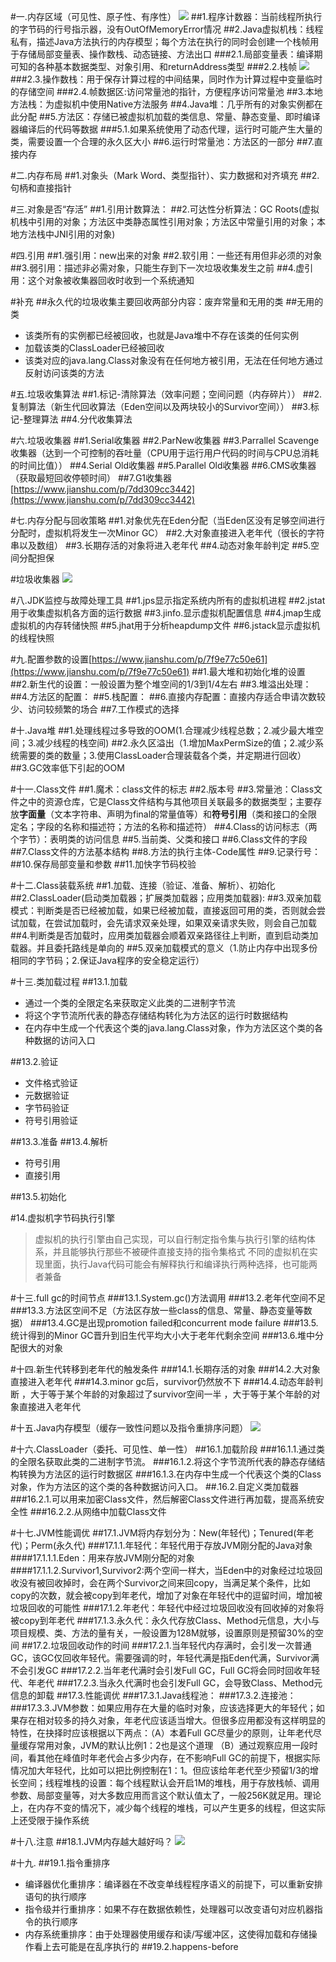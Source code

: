 #一.内存区域（可见性、原子性、有序性）
![](https://github.com/HelloWucq/working-knowledge-point/raw/master/%E5%AD%A6%E4%B9%A0%E5%9B%BE%E7%89%87/Java%E5%86%85%E5%AD%98%E7%BB%93%E6%9E%84.png)
##1.程序计数器：当前线程所执行的字节码的行号指示器，没有OutOfMemoryError情况
##2.Java虚拟机栈：线程私有，描述Java方法执行的内存模型；每个方法在执行的同时会创建一个栈帧用于存储局部变量表、操作数栈、动态链接、方法出口
###2.1.局部变量表：编译期可知的各种基本数据类型、对象引用、和returnAddress类型
###2.2.栈帧
![](https://github.com/HelloWucq/working-knowledge-point/raw/master/%E5%AD%A6%E4%B9%A0%E5%9B%BE%E7%89%87/%E6%A0%88%E5%B8%A7%E7%9A%84%E5%86%85%E5%AD%98%E7%BB%93%E6%9E%84.png)
###2.3.操作数栈：用于保存计算过程的中间结果，同时作为计算过程中变量临时的存储空间
###2.4.帧数据区:访问常量池的指针，方便程序访问常量池
##3.本地方法栈：为虚拟机中使用Native方法服务
##4.Java堆：几乎所有的对象实例都在此分配
##5.方法区：存储已被虚拟机加载的类信息、常量、静态变量、即时编译器编译后的代码等数据
###5.1.如果系统使用了动态代理，运行时可能产生大量的类，需要设置一个合理的永久区大小
##6.运行时常量池：方法区的一部分
##7.直接内存


#二.内存布局
##1.对象头（Mark Word、类型指针）、实力数据和对齐填充
##2.句柄和直接指针



#三.对象是否“存活”
##1.引用计数算法：
##2.可达性分析算法：GC Roots(虚拟机栈中引用的对象；方法区中类静态属性引用对象；方法区中常量引用的对象；本地方法栈中JNI引用的对象)

#四.引用
##1.强引用：new出来的对象
##2.软引用：一些还有用但非必须的对象
##3.弱引用：描述非必需对象，只能生存到下一次垃圾收集发生之前
##4.虚引用：这个对象被收集器回收时收到一个系统通知

#补充
##永久代的垃圾收集主要回收两部分内容：废弃常量和无用的类
##无用的类
- 该类所有的实例都已经被回收，也就是Java堆中不存在该类的任何实例
- 加载该类的ClassLoader已经被回收
- 该类对应的java.lang.Class对象没有在任何地方被引用，无法在任何地方通过反射访问该类的方法

#五.垃圾收集算法
##1.标记-清除算法（效率问题；空间问题（内存碎片））
##2.复制算法（新生代回收算法（Eden空间以及两块较小的Survivor空间））
##3.标记-整理算法
##4.分代收集算法

#六.垃圾收集器
##1.Serial收集器
##2.ParNew收集器
##3.Parrallel Scavenge收集器（达到一个可控制的吞吐量（CPU用于运行用户代码的时间与CPU总消耗的时间比值））
##4.Serial Old收集器
##5.Parallel Old收集器
##6.CMS收集器（获取最短回收停顿时间）
##7.G1收集器[https://www.jianshu.com/p/7dd309cc3442](https://www.jianshu.com/p/7dd309cc3442)


#七.内存分配与回收策略
##1.对象优先在Eden分配（当Eden区没有足够空间进行分配时，虚拟机将发生一次Minor GC）
##2.大对象直接进入老年代（很长的字符串以及数组）
##3.长期存活的对象将进入老年代
##4.动态对象年龄判定
##5.空间分配担保

#垃圾收集器
![](https://github.com/HelloWucq/working-knowledge-point/raw/master/%E5%AD%A6%E4%B9%A0%E5%9B%BE%E7%89%87/%E5%9E%83%E5%9C%BE%E6%94%B6%E9%9B%86%E5%99%A8.png)

#八.JDK监控与故障处理工具
##1.jps显示指定系统内所有的虚拟机进程
##2.jstat用于收集虚拟机各方面的运行数据
##3.jinfo.显示虚拟机配置信息
##4.jmap生成虚拟机的内存转储快照
##5.jhat用于分析heapdump文件
##6.jstack显示虚拟机的线程快照



#九.配置参数的设置[https://www.jianshu.com/p/7f9e77c50e61](https://www.jianshu.com/p/7f9e77c50e61)
##1.最大堆和初始化堆的设置
##2.新生代的设置：一般设置为整个堆空间的1/3到1/4左右
##3.堆溢出处理：
##4.方法区的配置：
##5.栈配置：
##6.直接内存配置：直接内存适合申请次数较少、访问较频繁的场合
##7.工作模式的选择

#十.Java堆
##1.处理线程过多导致的OOM(1.合理减少线程总数；2.减少最大堆空间；3.减少线程的栈空间)
##2.永久区溢出（1.增加MaxPermSize的值；2.减少系统需要的类的数量；3.使用ClassLoader合理装载各个类，并定期进行回收）
##3.GC效率低下引起的OOM



#十一.Class文件
##1.魔术：class文件的标志
##2.版本号
##3.常量池：Class文件之中的资源仓库，它是Class文件结构与其他项目关联最多的数据类型；主要存放**字面量**（文本字符串、声明为final的常量值等）和**符号引用**（类和接口的全限定名；字段的名称和描述符；方法的名称和描述符）
##4.Class的访问标志（两个字节）：表明类的访问信息
##5.当前类、父类和接口
##6.Class文件的字段
##7.Class文件的方法基本结构
##8.方法的执行主体-Code属性
##9.记录行号：
##10.保存局部变量和参数
##11.加快字节码校验


#十二.Class装载系统
##1.加载、连接（验证、准备、解析）、初始化
##2.ClassLoader(启动类加载器；扩展类加载器；应用类加载器):
##3.双亲加载模式：判断类是否已经被加载，如果已经被加载，直接返回可用的类，否则就会尝试加载，在尝试加载时，会先请求双亲处理，如果双亲请求失败，则会自己加载
##4.判断类是否加载时，应用类加载器会顺着双亲路径往上判断，直到启动类加载器。并且委托路线是单向的
##5.双亲加载模式的意义（1.防止内存中出现多份相同的字节码；2.保证Java程序的安全稳定运行）


#十三.类加载过程
##13.1.加载
- 通过一个类的全限定名来获取定义此类的二进制字节流
- 将这个字节流所代表的静态存储结构转化为方法区的运行时数据结构
- 在内存中生成一个代表这个类的java.lang.Class对象，作为方法区这个类的各种数据的访问入口

##13.2.验证
- 文件格式验证
- 元数据验证
- 字节码验证
- 符号引用验证

##13.3.准备
##13.4.解析
- 符号引用
- 直接引用

##13.5.初始化

#14.虚拟机字节码执行引擎
> 虚拟机的执行引擎由自己实现，可以自行制定指令集与执行引擎的结构体系，并且能够执行那些不被硬件直接支持的指令集格式
> 不同的虚拟机在实现里面，执行Java代码可能会有解释执行和编译执行两种选择，也可能两者兼备












#十三.full gc的时间节点
###13.1.System.gc()方法调用
###13.2.老年代空间不足
###13.3.方法区空间不足（方法区存放一些class的信息、常量、静态变量等数据）
###13.4.GC是出现promotion failed和concurrent mode failure
###13.5.统计得到的Minor GC晋升到旧生代平均大小大于老年代剩余空间
###13.6.堆中分配很大的对象

#十四.新生代转移到老年代的触发条件
###14.1.长期存活的对象
###14.2.大对象直接进入老年代
###14.3.minor gc后，survivor仍然放不下
###14.4.动态年龄判断 ，大于等于某个年龄的对象超过了survivor空间一半 ，大于等于某个年龄的对象直接进入老年代

#十五.Java内存模型（缓存一致性问题以及指令重排序问题）
![](https://github.com/HelloWucq/working-knowledge-point/raw/master/%E5%AD%A6%E4%B9%A0%E5%9B%BE%E7%89%87/JMM%E5%86%85%E5%AD%98%E6%A8%A1%E5%9E%8B.png)

#十六.ClassLoader（委托、可见性、单一性）
##16.1.加载阶段
###16.1.1.通过类的全限名获取此类的二进制字节流。
###16.1.2.将这个字节流所代表的静态存储结构转换为方法区的运行时数据区
###16.1.3.在内存中生成一个代表这个类的Class对象，作为方法区的这个类的各种数据访问入口。
##.16.2.自定义类加载器
###16.2.1.可以用来加密Class文件，然后解密Class文件进行再加载，提高系统安全性
###16.2.2.从网络中加载Class文件

#十七.JVM性能调优
##17.1.JVM将内存划分为：New(年轻代)；Tenured(年老代)；Perm(永久代)
###17.1.1.年轻代：年轻代用于存放JVM刚分配的Java对象
####17.1.1.1.Eden：用来存放JVM刚分配的对象
####17.1.1.2.Survivor1,Survivor2:两个空间一样大，当Eden中的对象经过垃圾回收没有被回收掉时，会在两个Survivor之间来回copy，当满足某个条件，比如copy的次数，就会被copy到年老代，增加了对象在年轻代中的逗留时间，增加被垃圾回收的可能性
###17.1.2.年老代：年轻代中经过垃圾回收没有回收掉的对象将被copy到年老代
###17.1.3.永久代：永久代存放Class、Method元信息，大小与项目规模、类、方法的量有关，一般设置为128M就够，设置原则是预留30%的空间
##17.2.垃圾回收动作的时间
###17.2.1.当年轻代内存满时，会引发一次普通GC，该GC仅回收年轻代。需要强调的时，年轻代满是指Eden代满，Survivor满不会引发GC
###17.2.2.当年老代满时会引发Full GC，Full GC将会同时回收年轻代、年老代
###17.2.3.当永久代满时也会引发Full GC，会导致Class、Method元信息的卸载
##17.3.性能调优
###17.3.1.Java线程池：
###17.3.2.连接池：
###17.3.3.JVM参数：如果应用存在大量的临时对象，应该选择更大的年轻代；如果存在相对较多的持久对象，年老代应该适当增大。但很多应用都没有这样明显的特性，在抉择时应该根据以下两点：（A）本着Full GC尽量少的原则，让年老代尽量缓存常用对象，JVM的默认比例1：2也是这个道理 （B）通过观察应用一段时间，看其他在峰值时年老代会占多少内存，在不影响Full GC的前提下，根据实际情况加大年轻代，比如可以把比例控制在1：1。但应该给年老代至少预留1/3的增长空间；线程堆栈的设置：每个线程默认会开启1M的堆栈，用于存放栈帧、调用参数、局部变量等，对大多数应用而言这个默认值太了，一般256K就足用。理论上，在内存不变的情况下，减少每个线程的堆栈，可以产生更多的线程，但这实际上还受限于操作系统

#十八.注意
##18.1.JVM内存越大越好吗？
![](https://github.com/HelloWucq/working-knowledge-point/raw/master/%E5%AD%A6%E4%B9%A0%E5%9B%BE%E7%89%87/%E6%B6%88%E6%81%AF%E4%B8%AD%E9%97%B4%E4%BB%B6%E8%BF%90%E8%A1%8C%E6%B5%81%E7%A8%8B.png)



#十九.
##19.1.指令重排序
- 编译器优化重排序：编译器在不改变单线程程序语义的前提下，可以重新安排语句的执行顺序
- 指令级并行重排序：如果不存在数据依赖性，处理器可以改变语句对应机器指令的执行顺序
- 内存系统重排序：由于处理器使用缓存和读/写缓冲区，这使得加载和存储操作看上去可能是在乱序执行的
##19.2.happens-before